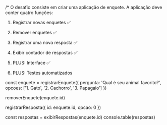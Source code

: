 /\*
O desafio consiste em criar uma aplicação de enquete.
A aplicação deve conter quatro funções:

1. Registrar novas enquetes ✅
2. Remover enquetes ✅
3. Registrar uma nova resposta ✅
4. Exibir contador de respostas ✅

5. PLUS: Interface ✅
6. PLUS: Testes automatizados

const enquete = registrarEnquete({
pergunta: 'Qual é seu animal favorito?',
opcoes: ['1. Gato', '2. Cachorro', '3. Papagaio']
})

removerEnquete(enquete.id)

registrarResposta({
id: enquete.id,
opcao: 0
})

const respostas = exibirRespostas(enquete.id)
console.table(respostas)
